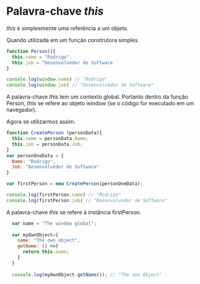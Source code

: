 #  Palavra-chave *this*
*this* é simplesmente uma referência a um objeto.

Quando utilizada em um função construtora simples
```js
function Person(){
  this.name = "Rodrigo".
  this.job = "Desenvolvedor de Software
}

console.log(window.name) // "Rodrigo"
console.log(window.job) // "Desenvolvedor de Software"
```
A palavra-chave *this* tem um contexto global. Portanto dentro da função Person, *this* se refere ao objeto window (se o código for executado em um navegador).

Agora se utilizarmos assim.
```js
function CreatePerson (personData){
  this.name = personData.Name;
  this.job = personData.Job;
}
var personOneData = {
  Name: "Rodrigo",
  Job: "Desenvolvedor de Software"
}

var firstPerson = new CreatePerson(personOneData);

console.log(firstPerson.name) // "Rodrigo"
console.log(firstPerson.job) // "Desenvolvedor de Software"
```
A palavra-chave *this* se refere à instância firstPerson.

```js
  var name = "The window global";
  
  var myOwnObject={
    name: "The own object",
    getName: () =>{
      return this.name;
    }
  }
  
  console.log(myOwnObject.getName()); // "The own Object"
```
